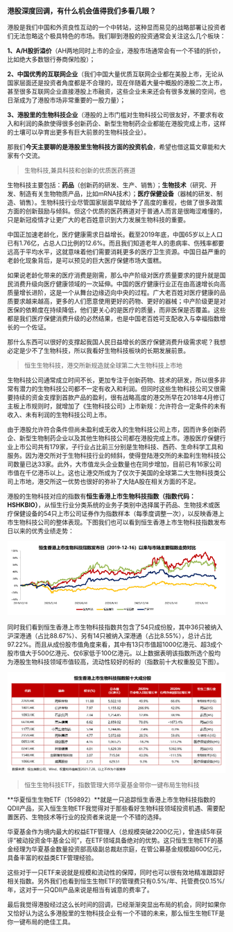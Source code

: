 ### 港股深度回调，有什么机会值得我们多看几眼？

港股是我们中国和外资良性互动的一个中转站，这种显而易见的战略部署让投资者们无法忽略这个极具特色的市场。我们聊到港股的投资通常会关注这么几个板块：

**1、A/H股折溢价**（AH两地同时上市的企业，港股市场通常会有一个不错的折价，比如绝大多数银行券商保险股）；

**2、中国优秀的互联网企业**（我们中国大量优质互联网企业都在美股上市，无论从国家层面还是投资者角度都是不合理的，现在伴随着大量中概股的港股二次上市，甚至很多互联网企业直接港股上市融资，这些企业未来还会有很多发展的空间，也日渐成为了港股市场非常重要的一股力量）；

**3、港股里的生物科技企业**（港股的上市门槛对生物科技公司很友好，不要求有收入和利润的条款使得很多创新药企、新型生物制药企业都能在港股完成上市，这样的土壤可以孕育出更多有巨大前景的生物科技企业）。

那我们**今天主要聊的是港股里生物科技方面的投资机会**，希望也借这篇文章能和大家有个交流。

> 生物科技,兼具科技和创新的优质医药赛道

生物科技主要包括：**药品**（创新药的研发、生产、销售）；**生物技术**（研究、开发、制造有关生物物质产品，比如mRNA技术）；**医疗保健设备**（器械的研发、制造、销售）。生物科技行业尽管国家层面早就给予了高度的重视，也做了很多政策方面的创新鼓励与倾斜。但这个优质的医药赛道对于普通人而言是很晦涩难懂的，只是新冠疫情才让更广大的老百姓意识到大力发展生物科技的重要。

中国正加速老龄化，医疗健康需求日益增长。截至2019年底，中国65岁以上人口已有1.76亿，占总人口比例的12.6%。而且我们知道老年人的患病率、伤残率都要远高于平均水平，这就意味着他们需要消耗更多的医疗卫生资源。中国日益严重的老龄化现象背后，是可以预见的巨大医疗保健市场大蛋糕。

如果说老龄化带来的医疗消费是刚需，那么中产阶级对医疗质量要求的提升就是国民消费升级向医疗健康领域的一次延伸。中国的医疗健康行业正在由高速增长向高质量增长进阶，这是一个从舞台边缘迈向中央的过程。广大老百姓对医疗健康的品质要求越来越高，更多的人们愿意使用更好的药物、更好的器械；中产阶级更是对医保的依赖度在持续降低，他们更关心的是医疗的质量，而非医保是否覆盖。这些都是我们医疗保健消费升级的必然结果，也是中国老百姓可支配收入与幸福指数增长的一个佐证。

那什么东西可以很好的支撑起我国人民日益增长的医疗保健消费升级需求呢？我想必定是少不了生物科技，所以我看好生物科技板块的长期发展前景。

> 恒生生物科技，港交所新规造就全球第二大生物科技上市地

生物科技公司通常成立时间不长，更加专注于创新药物、技术的研发，所以很多非常有潜力的生物科技公司都不一定有收入和利润。但同时这些生物科技公司又很需要持续的资金支撑到首款产品的盈利，很有战略高度的港交所早在2018年4月修订主板上市规则时，就增加了《生物科技公司》上市新规：允许符合一定条件的未有收入、未有利润的生物科技公司上市。

由于港股允许符合条件但尚未盈利或无收入的生物科技公司上市，因而许多创新药企、新型生物制药企业以及其他生物科技公司都在港股完成上市。港股医疗保健行业上市公司共有179家，子行业占比前三分别是生物科技、西药、生命科学工具和服务。因为港交所对于生物科技行业的倾斜，使得登陆港交所的未盈利生物科技公司数量已达33家。此外，大市值龙头企业数量也在同步增加，目前已有16家公司市值在千亿港币以上。这也让港交所成为了仅次于美国的全球第二大生物科技类公司上市地，港交所这一优势也很好的弥补了大陆A股在相关方面的不足。

港股的生物科技对应的指数有**恒生香港上巿生物科技指数（指数代码：HSHKBIO）**，从恒⽣⾏业分类系统的业务⼦类别中选择属于药品、⽣物技术或医疗保健设备的54只上市公司证券作为指数样本（每季度调整一次），以反映香港上市⽣物科技公司的整体表现。下图我们也可以看到恒生香港上巿生物科技指数发布日以来的优秀业绩走势：

![业绩走势](../img/hx-hssw-1.png)

同时我们看到恒生香港上巿生物科技指数共包含了54只成份股，其中36只被纳入沪深港通（占比88.67%）、另有14只被纳入深港通（占比8.55%），总计占比97.22%。而且从成份股市值角度来看，其中有13只市值超1000亿港元、超3成个股市值大于500亿港元、仅6家低于100亿港元。以上数据表明该指数所选个股均为港股生物科技领域市值较高，流动性较好的标的（指数前十大权重股见下图）。

![十大权重](../img/hx-hssw-2.png)

> 恒生生物科技ETF，指数管理大师华夏基金带你一键布局生物科技

**华夏恒生生物ETF（159892）**就是一只追踪恒生香港上巿生物科技指数的QDII产品，买入恒生生物ETF我觉得对于那些看好生物科技领域投资机遇、需要配置医药、生物技术等行业的投资者来说是一个不错的选择。

华夏基金作为境内最大的权益ETF管理人（总规模突破2200亿元），曾连续5年获评“被动投资金牛基金公司”，在ETF领域具备绝对的优势。这只恒生生物ETF的基金经理为华夏基金数量投资部高级副总裁赵宗庭，在管公募基金规模超600亿元，具备丰富的权益类ETF管理经验。

这些对于一只ETF来说就是规模和流动性的保障，同时也可以很有效地精准跟踪好相关指数。另外我们也看到恒生生物ETF的管理费只有0.5%/年、托管费仅0.15%/年，这对于一只QDII产品来说是相当有诚意的费率了。

最后我觉得港股经过这么长时间的回调，已经渐渐突显出布局的机会，同时如果你又恰好认为这么多港股里的生物科技企业有一个不错的未来，那么恒生生物ETF是你一键布局的绝佳工具。



